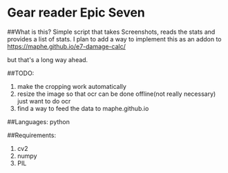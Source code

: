 # Gear reader Epic Seven

##What is this?
Simple script that takes Screenshots, reads the stats and provides a list of stats.
I plan to add a way to implement this as an addon to https://maphe.github.io/e7-damage-calc/

but that's a long way ahead. 

##TODO:
1. make the cropping work automatically 
2. resize the image so that ocr can be done offline(not really necessary)
just want to do ocr 
3. find a way to feed the data to maphe.github.io

##Languages:
python

##Requirements:
1. cv2 
2. numpy 
3. PIL
